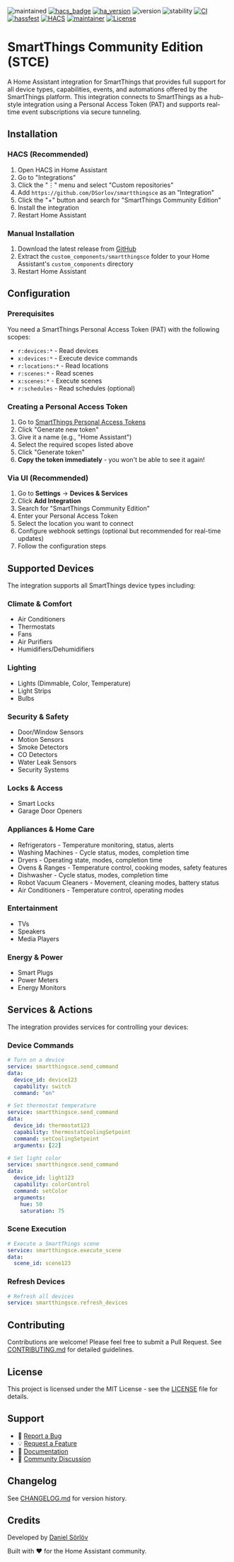![maintained](https://img.shields.io/maintenance/yes/2025.svg)
[![hacs_badge](https://img.shields.io/badge/hacs-default-green.svg)](https://github.com/custom-components/hacs)
[![ha_version](https://img.shields.io/badge/home%20assistant-2024.10%2B-green.svg)](https://www.home-assistant.io)
![version](https://img.shields.io/badge/version-1.5.0-green.svg)
![stability](https://img.shields.io/badge/stability-beta-yellow.svg)
[![CI](https://github.com/DSorlov/smartthingsce/workflows/CI/badge.svg)](https://github.com/DSorlov/smartthingsce/actions/workflows/ci.yaml)
[![hassfest](https://github.com/DSorlov/smartthingsce/workflows/Validate%20with%20hassfest/badge.svg)](https://github.com/DSorlov/smartthingsce/actions/workflows/hassfest.yaml)
[![HACS](https://github.com/DSorlov/smartthingsce/workflows/HACS%20Validation/badge.svg)](https://github.com/DSorlov/smartthingsce/actions/workflows/hacs.yaml)
[![maintainer](https://img.shields.io/badge/maintainer-dsorlov-blue.svg)](https://github.com/DSorlov)
[![License](https://img.shields.io/badge/License-MIT-blue.svg)](https://opensource.org/licenses/MIT)

SmartThings Community Edition (STCE)
====================================

A Home Assistant integration for SmartThings that provides full support for all device types, capabilities, events, and automations offered by the SmartThings platform. This integration connects to SmartThings as a hub-style integration using a Personal Access Token (PAT) and supports real-time event subscriptions via secure tunneling.

## Installation

### HACS (Recommended)

1. Open HACS in Home Assistant
2. Go to "Integrations"
3. Click the "⋮" menu and select "Custom repositories"
4. Add `https://github.com/DSorlov/smartthingsce` as an "Integration"
5. Click the "+" button and search for "SmartThings Community Edition"
6. Install the integration
7. Restart Home Assistant

### Manual Installation

1. Download the latest release from [GitHub](https://github.com/dsorlov/smartthingsce/releases)
2. Extract the `custom_components/smartthingsce` folder to your Home Assistant's `custom_components` directory
3. Restart Home Assistant

## Configuration

### Prerequisites

You need a SmartThings Personal Access Token (PAT) with the following scopes:
- `r:devices:*` - Read devices
- `x:devices:*` - Execute device commands
- `r:locations:*` - Read locations
- `r:scenes:*` - Read scenes
- `x:scenes:*` - Execute scenes
- `r:schedules` - Read schedules (optional)

### Creating a Personal Access Token

1. Go to [SmartThings Personal Access Tokens](https://account.smartthings.com/tokens)
2. Click "Generate new token"
3. Give it a name (e.g., "Home Assistant")
4. Select the required scopes listed above
5. Click "Generate token"
6. **Copy the token immediately** - you won't be able to see it again!

### Via UI (Recommended)

1. Go to **Settings** → **Devices & Services**
2. Click **Add Integration**
3. Search for "SmartThings Community Edition"
4. Enter your Personal Access Token
5. Select the location you want to connect
6. Configure webhook settings (optional but recommended for real-time updates)
7. Follow the configuration steps

## Supported Devices

The integration supports all SmartThings device types including:

### Climate & Comfort
- Air Conditioners
- Thermostats
- Fans
- Air Purifiers
- Humidifiers/Dehumidifiers

### Lighting
- Lights (Dimmable, Color, Temperature)
- Light Strips
- Bulbs

### Security & Safety
- Door/Window Sensors
- Motion Sensors
- Smoke Detectors
- CO Detectors
- Water Leak Sensors
- Security Systems

### Locks & Access
- Smart Locks
- Garage Door Openers

### Appliances & Home Care
- Refrigerators - Temperature monitoring, status, alerts
- Washing Machines - Cycle status, modes, completion time
- Dryers - Operating state, modes, completion time
- Ovens & Ranges - Temperature control, cooking modes, safety features
- Dishwasher - Cycle status, modes, completion time
- Robot Vacuum Cleaners - Movement, cleaning modes, battery status
- Air Conditioners - Temperature control, operating modes

### Entertainment
- TVs
- Speakers
- Media Players

### Energy & Power
- Smart Plugs
- Power Meters
- Energy Monitors

## Services & Actions

The integration provides services for controlling your devices:

### Device Commands
```yaml
# Turn on a device
service: smartthingsce.send_command
data:
  device_id: device123
  capability: switch
  command: "on"

# Set thermostat temperature
service: smartthingsce.send_command
data:
  device_id: thermostat123
  capability: thermostatCoolingSetpoint
  command: setCoolingSetpoint
  arguments: [22]

# Set light color
service: smartthingsce.send_command
data:
  device_id: light123
  capability: colorControl
  command: setColor
  arguments:
    hue: 50
    saturation: 75
```

### Scene Execution
```yaml
# Execute a SmartThings scene
service: smartthingsce.execute_scene
data:
  scene_id: scene123
```

### Refresh Devices
```yaml
# Refresh all devices
service: smartthingsce.refresh_devices
```

## Contributing

Contributions are welcome! Please feel free to submit a Pull Request. See [CONTRIBUTING.md](CONTRIBUTING.md) for detailed guidelines.

## License

This project is licensed under the MIT License - see the [LICENSE](LICENSE) file for details.

## Support

- 🐛 [Report a Bug](https://github.com/dsorlov/smartthingsce/issues)
- 💡 [Request a Feature](https://github.com/dsorlov/smartthingsce/issues)
- 📖 [Documentation](https://github.com/dsorlov/smartthingsce)
- 💬 [Community Discussion](https://github.com/dsorlov/smartthingsce/discussions)

## Changelog

See [CHANGELOG.md](CHANGELOG.md) for version history.

## Credits

Developed by [Daniel Sörlöv](https://github.com/DSorlov)

Built with ❤️ for the Home Assistant community.
